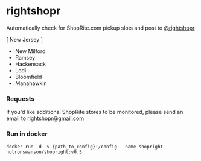 # rightshopr

Automatically check for ShopRite.com pickup slots and post to [@rightshopr](https://www.twitter.com/rightshopr)

[ New Jersey ]
* New Milford
* Ramsey
* Hackensack
* Lodi 
* Bloomfield
* Manahawkin

### Requests

If you'd like additional ShopRite stores to be monitored, please send an email to rightshopr@gmail.com


### Run in docker

`docker run -d -v {path_to_config}:/config --name shopright notronswanson/shopright:v0.5`
